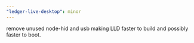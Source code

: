 ```yaml
---
"ledger-live-desktop": minor
---
```


remove unused node-hid and usb making LLD faster to build and possibly faster to boot.
